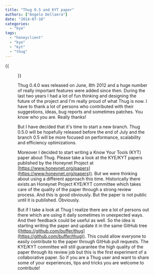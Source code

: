 ```yaml
---
title: "Thug 0.5 and KYT paper"
authors: ["Angelo Dellaera"]
date: "2014-07-10"
categories: 
  - "kye"
tags: 
  - "honeyclient"
  - "kye"
  - "kyt"
  - "thug"
---
```

{{<figure src="images/banner.png" alt="Banner" width="50%">}}

Thug 0.4.0 was released on June, 8th 2012 and a huge number of really important features were added since then. During the last two years I had a lot of fun thinking and designing the future of the project and I'm really proud of what Thug is now. I have to thank a lot of persons who contributed with their suggestions, ideas, bug reports and sometimes patches. You know who you are. Really thanks!  

But I have decided that it's time to start a new branch. Thug 0.5.0 will be hopefully released before the end of July and the branch 0.5 will be more focused on performance, scalability and efficiency optimizations.  

Moreover I decided to start writing a Know Your Tools (KYT) paper about Thug. Please take a look at the KYE/KYT papers published by the Honeynet Project at [https://www.honeynet.org/papers](https://www.honeynet.org/papers)). But we were thinking about using a different approach this time. Historically there exists an Honeynet Project KYE/KYT committee which takes care of the quality of the paper through a strong review process. And this is good obviously. But the paper is not public until it is published. Obviously.  

But if I take a look at Thug I realize there are a lot of persons out there which are using it daily sometimes in unexpected ways. And their feedback could be useful as well. So the idea is starting writing the paper and update it in the same GitHub tree ([https://github.com/buffer/thug](https://github.com/buffer/thug)). This could allow everyone to easily contribute to the paper through GitHub pull requests. The KYE/KYT committee will still guarantee the high quality of the paper through its review job but this is the first experiment of a collaborative paper. So if you are a Thug user and want to share some of your experiences, tips and tricks you are welcome to contribute!
